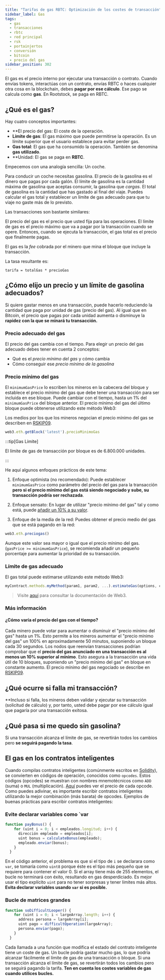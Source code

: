 ```yaml
---
title: "Tarifas de gas RBTC: Optimización de los costes de transacción"
sidebar_label: Gas
tags:
  - gas
  - transacciones
  - rbtc
  - red principal
  - rsk
  - portainjertos
  - conversión
  - bitcoin
  - precio del gas
sidebar_position: 302
---
```


El gas es el precio interno por ejecutar una transacción o contrato.
Cuando envías tokens, interactúas con un contrato, envías RBTC o haces cualquier otra cosa en la blockchain, debes **pagar por ese cálculo**. Ese pago se calcula como **gas**. En Rootstock, se paga en RBTC.

## ¿Qué es el gas?

Hay cuatro conceptos importantes:

- \*\*El precio del gas: El coste de la operación.
- **Límite de gas**: El gas máximo que puede permitirse la operación. Es un límite superior que el usuario establece para evitar perder gas.
- **Gas total**: El gas que ha consumido la operación. También se denomina **gas utilizado**.
- \*\*Unidad: El gas se paga en **RBTC**.

Empecemos con una analogía sencilla: Un coche.

Para conducir un coche necesitas gasolina. El precio de la gasolina es el dinero que pagas por cada galón. El límite de gasolina es la cantidad máxima de gasolina que aceptas consumir, la gasolina que _cargas_. El total de gasolina es la cantidad que has gastado al final del viaje.
Puedes calcular el gas total y establecer un límite de gas adecuado para que tu viaje no gaste más de lo previsto.

Las transacciones son bastante similares:

El precio del gas es el precio que usted fija para las operaciones. El límite de gas es el precio máximo que va a pagar por la transacción cuando se opere. Entonces, cuando se ejecuta la transacción, el gas total es el precio que finalmente pagas.

El gas es la _fee_ cobrada por el minero que mina el bloque que incluye la transacción.

La tasa resultante es:

```
tarifa = totalGas * precioGas
```

## ¿Cómo elijo un precio y un límite de gasolina adecuados?

Si quiere gastar menos en una transacción, puede hacerlo reduciendo la cantidad que paga por unidad de gas (precio del gas). Al igual que en Bitcoin, el precio que pagas por cada unidad aumenta o disminuye la **rapidez con la que se minará tu transacción.**

### Precio adecuado del gas

El precio del gas cambia con el tiempo. Para elegir un precio del gas adecuado debes tener en cuenta 2 conceptos:

- Qué es el _precio mínimo del gas_ y cómo cambia
- Cómo conseguir ese _precio mínimo de la gasolina_

### Precio mínimo del gas

El `minimumGasPrice` lo escriben los mineros en la cabecera del bloque y establece el precio mínimo del gas que debe tener una transacción para ser incluida en ese bloque. Puede cambiar con el tiempo, hasta un 1% del `minimumGasPrice` del bloque anterior. El precio mínimo del gas del último bloque puede obtenerse utilizando este método Web3:

Los medios por los que los mineros negocian el precio mínimo del gas se describen en [RSKIP09](https://github.com/rsksmart/RSKIPs/blob/master/IPs/RSKIP09.md).

```javascript
web3.eth.getBlock('latest').precioMinimoGas
```

:::tip[Gas Límite]

El límite de gas de transacción por bloque es de 6.800.000 unidades.

:::

He aquí algunos enfoques prácticos de este tema:

1. Enfoque optimista (no recomendado):
  Puede establecer `minimumGasPrice` como parámetro del precio del gas para la transacción **pero si el precio mínimo del gas está siendo negociado y sube, su transacción podría ser rechazada**.

2. Enfoque sensato:
  En lugar de utilizar "precio mínimo del gas" tal y como está, puede [añadir un 10% a su valor](#cómo-cambia-el-precio-del-gas-con-el-tiempo).

3. Enfoque de la media de la red:
  Puedes obtener el precio medio del gas que se está pagando en la red:

```javascript
web3.eth.preciogas()
```

Aunque este valor sea mayor o igual que el precio mínimo del gas. (`gasPrice >= minimumGasPrice`), se recomienda añadir un pequeño porcentaje para aumentar la prioridad de su transacción.

### Límite de gas adecuado

El gas total puede estimarse utilizando este método Web3:

```javascript
myContract.methods.myMethod(param1, param2, ...).estimateGas(options, callback)
```

> Visite [aquí](https://web3js.readthedocs.io/en/1.0/web3-eth-contract.html#methods-mymethod-estimategas) para consultar la documentación de Web3.

### Más información

#### ¿Cómo varía el precio del gas con el tiempo?

Cada minero puede votar para aumentar o disminuir el "precio mínimo del gas" hasta un 1%. Esto permite a los mineros aumentar el "precio mínimo del gas" un 100% en aproximadamente 50 minutos, suponiendo un bloque cada 30 segundos.
Los nodos que reenvían transacciones podrían comprobar que el **precio del gas anunciado en una transacción es al menos un 10% superior al mínimo**. Esto asegura a la transacción una vida útil de 10 bloques, suponiendo un "precio mínimo del gas" en bloque en constante aumento.
El precio mínimo del gas negociado se describe en [RSKIP09](https://github.com/rsksmart/RSKIPs/blob/master/IPs/RSKIP09.md).

## ¿Qué ocurre si falla mi transacción?

\*\*Incluso si falla, los mineros deben validar y ejecutar su transacción (solicitud de cálculo) y, por tanto, usted debe pagar por ese cálculo igual que pagaría por una transacción exitosa.

## ¿Qué pasa si me quedo sin gasolina?

Si una transacción alcanza el límite de gas, se revertirán todos los cambios pero **se seguirá pagando la tasa**.

## El gas en los contratos inteligentes

Cuando compilas contratos inteligentes (comúnmente escritos en [Solidity](https://solidity.readthedocs.io/en/latest/)), se convierten en códigos de operación, conocidos como `opcodes`.
Estos códigos (opcodes) se muestran con nombres mnemotécnicos como `ADD` (suma) o `MUL` (multiplicación). [Aquí](https://github.com/rsksmart/rskj/blob/master/rskj-core/src/main/java/org/ethereum/vm/GasCost.java) puedes ver el precio de cada opcode.
Como puedes adivinar, es importante escribir contratos inteligentes utilizando la mejor combinación (más barata) de opcodes.
Ejemplos de buenas prácticas para escribir contratos inteligentes:

### Evite declarar variables como \`var

```javascript
function payBonus() {
    for (uint i = 0; i < empleados.longitud; i++) {
      dirección empleado = empleados[i];
      uint bonus = calculateBonus(empleado);
      empleado.enviar(bonus);
    }
  }
```

En el código anterior, el problema es que si el tipo de `i` se declarara como `var`, se tomaría como `uint8` porque éste es el tipo más pequeño que se requiere para contener el valor 0. Si el array tiene más de 255 elementos, el bucle no terminará con éxito, resultando en gas desperdiciado. Es mejor usar el tipo explícito `uint` para no tener sorpresas y tener límites más altos. **Evita declarar variables usando `var` si es posible.**

### Bucle de matrices grandes

```javascript
function soDifficultLooper() {
    for (uint i = 0; i < largeArray.length; i++) {
      address persona = largeArray[i];
      uint pago = difficultOperation(largeArray);
      persona.enviar(pago);
    }
  }
```

Cada llamada a una función que modifica el estado del contrato inteligente tiene un coste de gas. Un bucle podría gastar mucho gas, lo que podría alcanzar fácilmente el límite de gas de una transacción o bloque. Si una transacción alcanza el límite de gas, se revertirán todos los cambios pero se seguirá pagando la tarifa. **Ten en cuenta los costes variables de gas cuando utilices bucles.**
